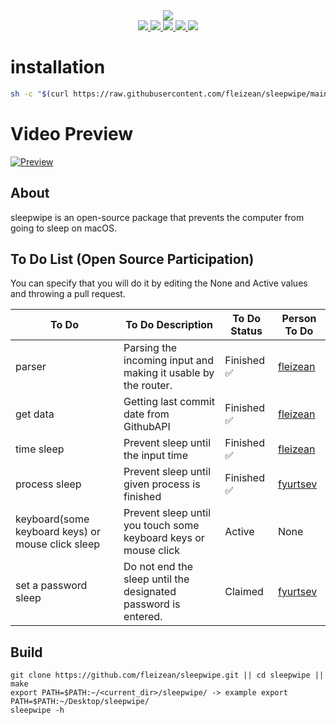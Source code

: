<div align="center">
  <img src="img/logo-bg.png">
  <br>
  <a href="https://github.com/fleizean/sleepwipe/blob/main/LICENSE">
    <img src="https://img.shields.io/github/license/fleizean/sleepwipe?style=for-the-badge">
  </a>
  <a href="https://github.com/fleizean/sleepwipe/commits/main">
    <img src="https://img.shields.io/github/last-commit/fleizean/sleepwipe?style=for-the-badge">
  </a>
  <a href="https://github.com/fleizean/sleepwipe/network/members">
    <img src="https://img.shields.io/github/forks/fleizean/sleepwipe?style=for-the-badge">
  </a>
  <a href="https://discord.gg/MJnYWKSYNq">
    <img src="https://img.shields.io/discord/1099995968398696519?color=%235865F2&logo=discord&logoColor=%23FFFFFF&style=for-the-badge">
  </a>
  <a href="https://github.com/fleizean/sleepwipe/issues">
    <img src="https://img.shields.io/github/issues-raw/fleizean/sleepwipe?style=for-the-badge">
  </a>
</div>

# installation

```bash
sh -c "$(curl https://raw.githubusercontent.com/fleizean/sleepwipe/main/install.sh)"
```
# Video Preview
[![Preview](https://img.youtube.com/vi/TexHTlw6Z7c/0.jpg)](https://www.youtube.com/watch?v=TexHTlw6Z7c)


## About
sleepwipe is an open-source package that prevents the computer from going to sleep on macOS.

## To Do List (Open Source Participation)
You can specify that you will do it by editing the None and Active values ​​and throwing a pull request.

| To Do | To Do Description | To Do Status | Person To Do |
| --- | --- | --- | --- |
| parser | Parsing the incoming input and making it usable by the router. | Finished ✅ | [fleizean](https://github.com/fleizean) |
| get data | Getting last commit date from GithubAPI | Finished ✅ | [fleizean](https://github.com/fleizean) |
| time sleep | Prevent sleep until the input time | Finished ✅ | [fleizean](https://github.com/fleizean) |
| process sleep | Prevent sleep until given process is finished | Finished ✅ | [fyurtsev](https://github.com/fyurtsev) |
| keyboard(some keyboard keys) or mouse click sleep | Prevent sleep until you touch some keyboard keys or mouse click | Active | None |
| set a password sleep | Do not end the sleep until the designated password is entered. | Claimed | [fyurtsev](https://github.com/fyurtsev) |

## Build

    git clone https://github.com/fleizean/sleepwipe.git || cd sleepwipe || make
    export PATH=$PATH:~/<current_dir>/sleepwipe/ -> example export PATH=$PATH:~/Desktop/sleepwipe/
    sleepwipe -h
